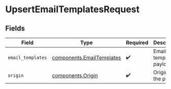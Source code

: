 # UpsertEmailTemplatesRequest


## Fields

| Field                                                              | Type                                                               | Required                                                           | Description                                                        |
| ------------------------------------------------------------------ | ------------------------------------------------------------------ | ------------------------------------------------------------------ | ------------------------------------------------------------------ |
| `email_templates`                                                  | [components.EmailTemplates](../../models/shared/emailtemplates.md) | :heavy_check_mark:                                                 | Email templates payload                                            |
| `origin`                                                           | [components.Origin](../../models/shared/origin.md)                 | :heavy_check_mark:                                                 | Origin of the portal                                               |